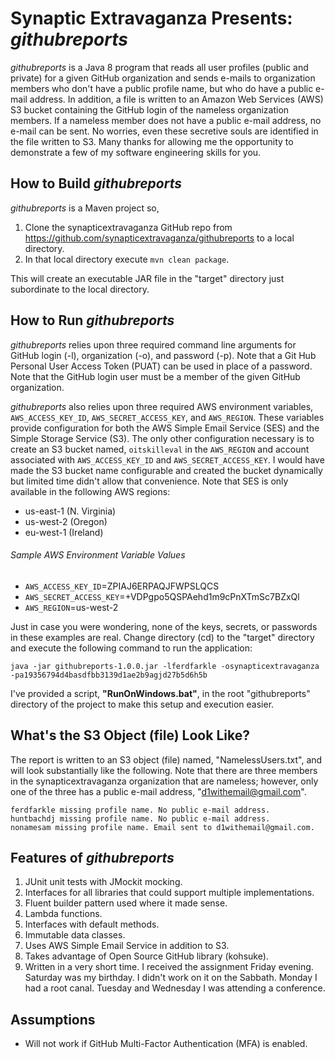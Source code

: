 # Synaptic Extravaganza Presents: *githubreports*

*githubreports* is a Java 8 program that reads all user profiles (public and private) for a given GitHub organization and sends e-mails to organization members who don't have a public profile name, but who do have a public e-mail address. In addition, a file is written to an Amazon Web Services (AWS) S3 bucket containing the GitHub login of the nameless organization members. If a nameless member does not have a public e-mail address, no e-mail can be sent. No worries, even these secretive souls are identified in the file written to S3. Many thanks for allowing me the opportunity to demonstrate a few of my software engineering skills for you.

## How to Build *githubreports*

*githubreports* is a Maven project so,

1. Clone the synapticextravaganza GitHub repo from https://github.com/synapticextravaganza/githubreports to a local directory. 
2. In that local directory execute `mvn clean package`.

This will create an executable JAR file in the "target" directory just subordinate to the local directory. 

## How to Run *githubreports*

*githubreports* relies upon three required command line arguments for GitHub login (-l), organization (-o), and password (-p). Note that a Git Hub Personal User Access Token (PUAT) can be used in place of a password. Note that the GitHub login user must be a member of the given GitHub organization. 

*githubreports* also relies upon three required AWS environment variables, `AWS_ACCESS_KEY_ID`, `AWS_SECRET_ACCESS_KEY`, and `AWS_REGION`. These variables provide configuration for both the AWS Simple Email Service (SES) and the Simple Storage Service (S3). The only other configuration necessary is to create an S3 bucket named, `oitskilleval` in the `AWS_REGION` and account associated with `AWS_ACCESS_KEY_ID` and `AWS_SECRET_ACCESS_KEY`. I would have made the S3 bucket name configurable and created the bucket dynamically but limited time didn't allow that convenience. Note that SES is only available in the following AWS regions:

* us-east-1 (N. Virginia)
* us-west-2 (Oregon)
* eu-west-1 (Ireland)

###### Sample AWS Environment Variable Values

* `AWS_ACCESS_KEY_ID`=ZPIAJ6ERPAQJFWPSLQCS
* `AWS_SECRET_ACCESS_KEY`=+VDPgpo5QSPAehd1m9cPnXTmSc7BZxQl
* `AWS_REGION`=us-west-2

Just in case you were wondering, none of the keys, secrets, or passwords in these examples are real. Change directory (cd) to the "target" directory and execute the following command to run the application:

`java -jar githubreports-1.0.0.jar -lferdfarkle -osynapticextravaganza -pa19356794d4basdfbb3139d1ae2b9agjd27b5d6h5b`

I've provided a script, **"RunOnWindows.bat"**, in the root "githubreports" directory of the project to make this setup and execution easier. 

## What's the S3 Object (file) Look Like?

The report is written to an S3 object (file) named, "NamelessUsers.txt", and will look substantially like the following. Note that there are three members in the synapticextravaganza organization that are nameless; however, only one of the three has a public e-mail address, "d1withemail@gmail.com".
```
ferdfarkle missing profile name. No public e-mail address.
huntbachdj missing profile name. No public e-mail address.
nonamesam missing profile name. Email sent to d1withemail@gmail.com.
```

## Features of *githubreports*

1. JUnit unit tests with JMockit mocking.
2. Interfaces for all libraries that could support multiple implementations.
3. Fluent builder pattern used where it made sense.
4. Lambda functions.
5. Interfaces with default methods.
6. Immutable data classes.
7. Uses AWS Simple Email Service in addition to S3.
8. Takes advantage of Open Source GitHub library (kohsuke).
9. Written in a very short time. I received the assignment Friday evening. Saturday was my birthday. I didn't work on it on the Sabbath. Monday I had a root canal. Tuesday and Wednesday I was attending a conference.

## Assumptions

* Will not work if GitHub Multi-Factor Authentication (MFA) is enabled.

